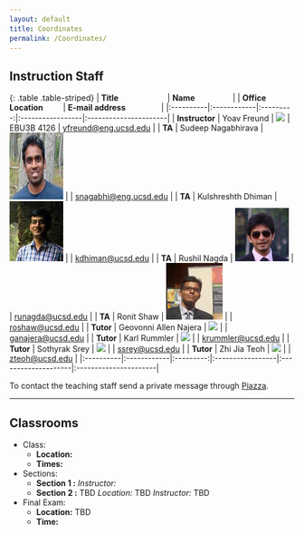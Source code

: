 ```yaml
---
layout: default
title: Coordinates
permalink: /Coordinates/
---
```



## Instruction Staff ##

{: .table .table-striped}
| **Title**  &nbsp;&nbsp;&nbsp;&nbsp;&nbsp;&nbsp;&nbsp;&nbsp;&nbsp;&nbsp;&nbsp;&nbsp;&nbsp;&nbsp;&nbsp;&nbsp;&nbsp;&nbsp;&nbsp;&nbsp;  |  **Name**  &nbsp;&nbsp;&nbsp;&nbsp;&nbsp;&nbsp;&nbsp;&nbsp;&nbsp;&nbsp;&nbsp;&nbsp;&nbsp;&nbsp;&nbsp; |        | **Office Location** &nbsp;&nbsp;&nbsp;&nbsp;&nbsp;&nbsp;&nbsp; | **E-mail address** &nbsp;&nbsp;&nbsp;&nbsp;&nbsp;&nbsp;&nbsp;&nbsp;&nbsp;&nbsp;&nbsp;&nbsp;&nbsp;&nbsp; |
|:----------|:------------|:---------:|:-----------------|:----------------------|
|  **Instructor**	| Yoav Freund		| ![](/images/2010yoav2.png) | EBU3B 4126	|  yfreund@eng.ucsd.edu 	|
| **TA**		| Sudeep Nagabhirava	| ![](/images/Sudeep.jpg)	|  	| snagabhi@eng.ucsd.edu	|
| **TA**		| Kulshreshth Dhiman	| ![](/images/kdhiman.jpg)	|  	| kdhiman@ucsd.edu	|
| **TA**		| Rushil Nagda		| ![](/images/runagda.jpg)	|  	| runagda@ucsd.edu	|
| **TA**		| Ronit Shaw		| ![](/images/roshaw.jpg)	|  	| roshaw@ucsd.edu	|
| **Tutor**		| Geovonni Allen Najera	| ![](/images/ganajera.jpg)	|  	| ganajera@ucsd.edu	|
| **Tutor**		| Karl Rummler		| ![](/images/krummler.jpg)	| 	| krummler@ucsd.edu	|
| **Tutor**		| Sothyrak Srey 	| ![](/images/ssrey.jpg)	| 	| ssrey@ucsd.edu	|
| **Tutor**		| Zhi Jia Teoh		| ![](/images/zteoh.jpg)	| 	| zteoh@ucsd.edu	|
|:----------|:------------|:---------:|:-----------------|:--------------------|:----------------------|


To contact the teaching staff send a private message through [Piazza](https://piazza.com/ucsd/fall2014/cse103/).

-------------------
## Classrooms ##

* Class:
	* **Location:**
	* **Times:**
* Sections:
	* **Section 1 :**
        *Instructor:*
	* **Section 2 :** TBD *Location:* TBD
        *Instructor:* TBD
* Final Exam:
	* **Location:** TBD
	* **Time:**
